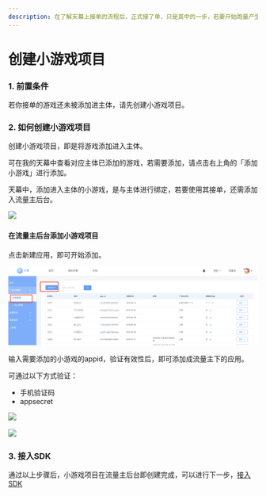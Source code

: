 ```yaml
---
description: 在了解天幕上接单的流程后，正式接了单，只是其中的一步，若要开始跑量产生收入，还需加油做好接单后的工作。下面将会讲解如何在接单后进行跑量前的准备工作。
---
```


# 创建小游戏项目

### **1. 前置条件**

若你接单的游戏还未被添加进主体，请先创建小游戏项目。

### **2. 如何创建小游戏项目**

创建小游戏项目，即是将游戏添加进入主体。

可在我的天幕中查看对应主体已添加的游戏，若需要添加，请点击右上角的「添加小游戏」进行添加。

天幕中，添加进入主体的小游戏，是与主体进行绑定，若要使用其接单，还需添加入流量主后台。

![](https://cdn.nlark.com/yuque/0/2019/png/254569/1557313082289-5186f8aa-608b-4d91-acde-90c3e585932a.png?x-oss-process=image/resize,w_2000)

#### **在流量主后台添加小游戏项目**

点击新建应用，即可开始添加。

![](../../.gitbook/assets/image%20%2836%29.png)

输入需要添加的小游戏的appid，验证有效性后，即可添加成流量主下的应用。

可通过以下方式验证：

* 手机验证码
* appsecret

![](https://cdn.nlark.com/yuque/0/2019/png/254569/1557213449134-cd1032a7-9657-478d-b330-dd9c05b1b72d.png?x-oss-process=image/resize,w_2000)

![](https://cdn.nlark.com/yuque/0/2019/png/254569/1557213464308-a57285f2-358a-4612-acfc-de7a793786de.png?x-oss-process=image/resize,w_2000)

### **3. 接入SDK**

通过以上步骤后，小游戏项目在流量主后台即创建完成，可以进行下一步，[接入SDK](access-sdk.md)

